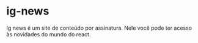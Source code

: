 # ig-news
Ig news é um site de conteúdo por assinatura. Nele você pode ter  acesso às novidades do mundo do react.
